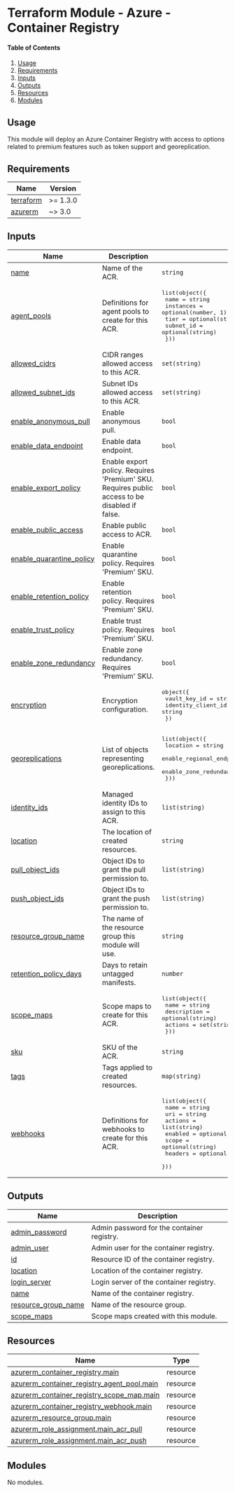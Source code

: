 # Terraform Module - Azure - Container Registry

#### Table of Contents

1. [Usage](#usage)
2. [Requirements](#requirements)
3. [Inputs](#inputs)
4. [Outputs](#outputs)
5. [Resources](#resources)
6. [Modules](#modules)

## Usage

This module will deploy an Azure Container Registry with access to options related to premium features such as token support and georeplication.

<!-- BEGIN_TF_DOCS -->
## Requirements

| Name | Version |
|------|---------|
| <a name="requirement_terraform"></a> [terraform](#requirement\_terraform) | >= 1.3.0 |
| <a name="requirement_azurerm"></a> [azurerm](#requirement\_azurerm) | ~> 3.0 |

## Inputs

| Name | Description | Type | Default | Required |
|------|-------------|------|---------|:--------:|
| <a name="input_name"></a> [name](#input\_name) | Name of the ACR. | `string` | n/a | yes |
| <a name="input_agent_pools"></a> [agent\_pools](#input\_agent\_pools) | Definitions for agent pools to create for this ACR. | <pre>list(object({<br>    name      = string<br>    instances = optional(number, 1)<br>    tier      = optional(string, "S1")<br>    subnet_id = optional(string)<br>  }))</pre> | `[]` | no |
| <a name="input_allowed_cidrs"></a> [allowed\_cidrs](#input\_allowed\_cidrs) | CIDR ranges allowed access to this ACR. | `set(string)` | `[]` | no |
| <a name="input_allowed_subnet_ids"></a> [allowed\_subnet\_ids](#input\_allowed\_subnet\_ids) | Subnet IDs allowed access to this ACR. | `set(string)` | `[]` | no |
| <a name="input_enable_anonymous_pull"></a> [enable\_anonymous\_pull](#input\_enable\_anonymous\_pull) | Enable anonymous pull. | `bool` | `false` | no |
| <a name="input_enable_data_endpoint"></a> [enable\_data\_endpoint](#input\_enable\_data\_endpoint) | Enable data endpoint. | `bool` | `false` | no |
| <a name="input_enable_export_policy"></a> [enable\_export\_policy](#input\_enable\_export\_policy) | Enable export policy. Requires 'Premium' SKU. Requires public access to be disabled if false. | `bool` | `true` | no |
| <a name="input_enable_public_access"></a> [enable\_public\_access](#input\_enable\_public\_access) | Enable public access to ACR. | `bool` | `true` | no |
| <a name="input_enable_quarantine_policy"></a> [enable\_quarantine\_policy](#input\_enable\_quarantine\_policy) | Enable quarantine policy. Requires 'Premium' SKU. | `bool` | `false` | no |
| <a name="input_enable_retention_policy"></a> [enable\_retention\_policy](#input\_enable\_retention\_policy) | Enable retention policy. Requires 'Premium' SKU. | `bool` | `false` | no |
| <a name="input_enable_trust_policy"></a> [enable\_trust\_policy](#input\_enable\_trust\_policy) | Enable trust policy. Requires 'Premium' SKU. | `bool` | `false` | no |
| <a name="input_enable_zone_redundancy"></a> [enable\_zone\_redundancy](#input\_enable\_zone\_redundancy) | Enable zone redundancy. Requires 'Premium' SKU. | `bool` | `false` | no |
| <a name="input_encryption"></a> [encryption](#input\_encryption) | Encryption configuration. | <pre>object({<br>    vault_key_id       = string<br>    identity_client_id = string<br>  })</pre> | `null` | no |
| <a name="input_georeplications"></a> [georeplications](#input\_georeplications) | List of objects representing georeplications. | <pre>list(object({<br>    location                 = string<br>    enable_regional_endpoint = optional(bool, false)<br>    enable_zone_redundancy   = optional(bool, false)<br>  }))</pre> | `[]` | no |
| <a name="input_identity_ids"></a> [identity\_ids](#input\_identity\_ids) | Managed identity IDs to assign to this ACR. | `list(string)` | `[]` | no |
| <a name="input_location"></a> [location](#input\_location) | The location of created resources. | `string` | `"uksouth"` | no |
| <a name="input_pull_object_ids"></a> [pull\_object\_ids](#input\_pull\_object\_ids) | Object IDs to grant the pull permission to. | `list(string)` | `[]` | no |
| <a name="input_push_object_ids"></a> [push\_object\_ids](#input\_push\_object\_ids) | Object IDs to grant the push permission to. | `list(string)` | `[]` | no |
| <a name="input_resource_group_name"></a> [resource\_group\_name](#input\_resource\_group\_name) | The name of the resource group this module will use. | `string` | `null` | no |
| <a name="input_retention_policy_days"></a> [retention\_policy\_days](#input\_retention\_policy\_days) | Days to retain untagged manifests. | `number` | `7` | no |
| <a name="input_scope_maps"></a> [scope\_maps](#input\_scope\_maps) | Scope maps to create for this ACR. | <pre>list(object({<br>    name        = string<br>    description = optional(string)<br>    actions     = set(string)<br>  }))</pre> | `[]` | no |
| <a name="input_sku"></a> [sku](#input\_sku) | SKU of the ACR. | `string` | `"Basic"` | no |
| <a name="input_tags"></a> [tags](#input\_tags) | Tags applied to created resources. | `map(string)` | `null` | no |
| <a name="input_webhooks"></a> [webhooks](#input\_webhooks) | Definitions for webhooks to create for this ACR. | <pre>list(object({<br>    name    = string<br>    uri     = string<br>    actions = list(string)<br>    enabled = optional(bool, true)<br>    scope   = optional(string)<br>    headers = optional(map(string), {})<br>  }))</pre> | `[]` | no |

## Outputs

| Name | Description |
|------|-------------|
| <a name="output_admin_password"></a> [admin\_password](#output\_admin\_password) | Admin password for the container registry. |
| <a name="output_admin_user"></a> [admin\_user](#output\_admin\_user) | Admin user for the container registry. |
| <a name="output_id"></a> [id](#output\_id) | Resource ID of the container registry. |
| <a name="output_location"></a> [location](#output\_location) | Location of the container registry. |
| <a name="output_login_server"></a> [login\_server](#output\_login\_server) | Login server of the container registry. |
| <a name="output_name"></a> [name](#output\_name) | Name of the container registry. |
| <a name="output_resource_group_name"></a> [resource\_group\_name](#output\_resource\_group\_name) | Name of the resource group. |
| <a name="output_scope_maps"></a> [scope\_maps](#output\_scope\_maps) | Scope maps created with this module. |

## Resources

| Name | Type |
|------|------|
| [azurerm_container_registry.main](https://registry.terraform.io/providers/hashicorp/azurerm/latest/docs/resources/container_registry) | resource |
| [azurerm_container_registry_agent_pool.main](https://registry.terraform.io/providers/hashicorp/azurerm/latest/docs/resources/container_registry_agent_pool) | resource |
| [azurerm_container_registry_scope_map.main](https://registry.terraform.io/providers/hashicorp/azurerm/latest/docs/resources/container_registry_scope_map) | resource |
| [azurerm_container_registry_webhook.main](https://registry.terraform.io/providers/hashicorp/azurerm/latest/docs/resources/container_registry_webhook) | resource |
| [azurerm_resource_group.main](https://registry.terraform.io/providers/hashicorp/azurerm/latest/docs/resources/resource_group) | resource |
| [azurerm_role_assignment.main_acr_pull](https://registry.terraform.io/providers/hashicorp/azurerm/latest/docs/resources/role_assignment) | resource |
| [azurerm_role_assignment.main_acr_push](https://registry.terraform.io/providers/hashicorp/azurerm/latest/docs/resources/role_assignment) | resource |

## Modules

No modules.
<!-- END_TF_DOCS -->
